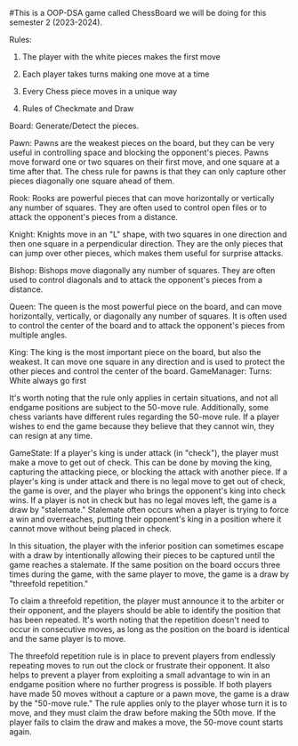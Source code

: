 #This is a OOP-DSA game called ChessBoard we will be doing for this semester 2 (2023-2024).

Rules:
1. The player with the white pieces makes the first move

2. Each player takes turns making one move at a time

3. Every Chess piece moves in a unique way

4. Rules of Checkmate and Draw



Board: Generate/Detect the pieces. 

Pawn: Pawns are the weakest pieces on the board, but they can be very useful in controlling space and blocking the opponent's pieces. Pawns move forward one or two squares on their first move, and one square at a time after that. The chess rule for pawns is that they can only capture other pieces diagonally one square ahead of them.

Rook: Rooks are powerful pieces that can move horizontally or vertically any number of squares. They are often used to control open files or to attack the opponent's pieces from a distance.

Knight: Knights move in an "L" shape, with two squares in one direction and then one square in a perpendicular direction. They are the only pieces that can jump over other pieces, which makes them useful for surprise attacks.

Bishop: Bishops move diagonally any number of squares. They are often used to control diagonals and to attack the opponent's pieces from a distance.

Queen: The queen is the most powerful piece on the board, and can move horizontally, vertically, or diagonally any number of squares. It is often used to control the center of the board and to attack the opponent's pieces from multiple angles.

King: The king is the most important piece on the board, but also the weakest. It can move one square in any direction and is used to protect the other pieces and control the center of the board.
GameManager:
Turns: White always go first

It's worth noting that the rule only applies in certain situations, and not all endgame positions are subject to the 50-move rule. Additionally, some chess variants have different rules regarding the 50-move rule.
If a player wishes to end the game because they believe that they cannot win, they can resign at any time.

GameState:
If a player's king is under attack (in "check"), the player must make a move to get out of check. This can be done by moving the king, capturing the attacking piece, or blocking the attack with another piece.
If a player's king is under attack and there is no legal move to get out of check, the game is over, and the player who brings the opponent's king into check wins.
If a player is not in check but has no legal moves left, the game is a draw by "stalemate." Stalemate often occurs when a player is trying to force a win and overreaches, putting their opponent's king in a position where it cannot move without being placed in check.

In this situation, the player with the inferior position can sometimes escape with a draw by intentionally allowing their pieces to be captured until the game reaches a stalemate.
If the same position on the board occurs three times during the game, with the same player to move, the game is a draw by "threefold repetition."

To claim a threefold repetition, the player must announce it to the arbiter or their opponent, and the players should be able to identify the position that has been repeated. It's worth noting that the repetition doesn't need to occur in consecutive moves, as long as the position on the board is identical and the same player is to move.

The threefold repetition rule is in place to prevent players from endlessly repeating moves to run out the clock or frustrate their opponent. It also helps to prevent a player from exploiting a small advantage to win in an endgame position where no further progress is possible.
If both players have made 50 moves without a capture or a pawn move, the game is a draw by the "50-move rule." The rule applies only to the player whose turn it is to move, and they must claim the draw before making the 50th move. If the player fails to claim the draw and makes a move, the 50-move count starts again.


